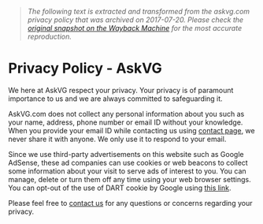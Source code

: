 > *The following text is extracted and transformed from the askvg.com privacy policy that was archived on 2017-07-20. Please check the [original snapshot on the Wayback Machine](https://web.archive.org/web/20170720182948id_/http%3A//www.askvg.com/privacy-policy) for the most accurate reproduction.*

# Privacy Policy - AskVG

We here at AskVG respect your privacy. Your privacy is of paramount importance to us and we are always committed to safeguarding it.

AskVG.com does not collect any personal information about you such as your name, address, phone number or email ID without your knowledge. When you provide your email ID while contacting us using [contact page](http://www.askvg.com/contact/), we never share it with anyone. We only use it to respond to your email.

Since we use third-party advertisements on this website such as Google AdSense, these ad companies can use cookies or web beacons to collect some information about your visit to serve ads of interest to you. You can manage, delete or turn them off any time using your web browser settings. You can opt-out of the use of DART cookie by Google using [this link](http://www.google.com/privacy/ads/).

Please feel free to [contact us](http://www.askvg.com/contact/) for any questions or concerns regarding your privacy.
